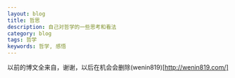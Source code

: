 ```yaml
---
layout: blog
title: 哲思
description: 自己对哲学的一些思考和看法
category: blog
tags: 哲学
keywords: 哲学, 感悟
---
```


以前的博文全来自，谢谢，以后在机会会删除(wenin819)[http://wenin819.com/]
